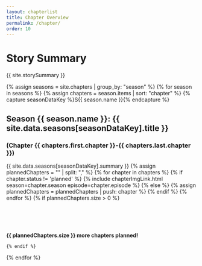 ```yaml
---
layout: chapterlist
title: Chapter Overview
permalink: /chapter/
order: 10
---
```


# Story Summary #
{{ site.storySummary }}

{% assign seasons = site.chapters | group_by: "season" %}
{% for season in seasons %}
  {% assign chapters = season.items | sort: "chapter" %}
    {% capture seasonDataKey %}S{{ season.name }}{% endcapture %}
<section id="season{{ season.name }}"></section>

## Season {{ season.name }}: {{ site.data.seasons[seasonDataKey].title }}
### (Chapter {{ chapters.first.chapter }}-{{ chapters.last.chapter }})
{{ site.data.seasons[seasonDataKey].summary }}
    {% assign plannedChapters = "" | split: "," %}
    {% for chapter in chapters %}
        {% if chapter.status != 'planned' %}
{% include chapterImgLink.html season=chapter.season episode=chapter.episode %}
        {% else %}
            {% assign plannedChapters = plannedChapters | push: chapter %}
        {% endif %}
    {% endfor %}
    {% if plannedChapters.size > 0 %}

<div class="col-lg-4 col-md-4 col-sm-4 gallery centered">
    <p><br><br><br><br><b>{{ plannedChapters.size }} more chapters planned!</b></p>
</div>

    {% endif %}

<div class="clearfix"></div>

{% endfor %}

<script type="text/javascript">
    var sourceSwap = function () {
    var $this = $(this);
    var newSource = $this.data('alt-src');
    $this.data('alt-src', $this.attr('src'));
    $this.attr('src', newSource);
        }

        $(function() {
                $('img[data-alt-src]').each(function() { 
                        new Image().src = $(this).data('alt-src'); 
                }).hover(sourceSwap, sourceSwap); 
    });
</script>